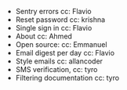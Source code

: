 - Sentry errors cc: Flavio
- Reset password cc: krishna
- Single sign in cc: Flavio
- About cc: Ahmed
- Open source: cc: Emmanuel
- Email digest per day cc: Flavio
- Style emails cc: allancoder
- SMS verification, cc: tyro
- Filtering documentation cc: tyro
